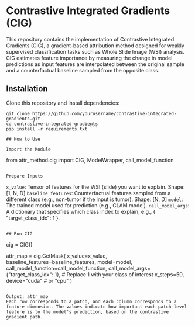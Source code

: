 # Contrastive Integrated Gradients (CIG)

This repository contains the implementation of Contrastive Integrated Gradients (CIG), a gradient-based attribution method designed for weakly supervised classification tasks such as Whole Slide Image (WSI) analysis. CIG estimates feature importance by measuring the change in model predictions as input features are interpolated between the original sample and a counterfactual baseline sampled from the opposite class.

##  Installation 
Clone this repository and install dependencies: 
```
git clone https://github.com/yourusername/contrastive-integrated-gradients.git
cd contrastive-integrated-gradients
pip install -r requirements.txt ```

## How to Use 

Import the Module 
```
from attr_method.cig import CIG, ModelWrapper, call_model_function 
``` 

Prepare Inputs
```
`x_value`: Tensor of features for the WSI (slide) you want to explain.
Shape: [1, N, D]
`baseline_features`: Counterfactual features sampled from a different class (e.g., non-tumor if the input is tumor).
Shape: [N, D]
`model`: The trained model used for prediction (e.g., CLAM model).
`call_model_args`: A dictionary that specifies which class index to explain, e.g., { "target_class_idx": 1 }. 
``` 

## Run CIG 

```
cig = CIG()

attr_map = cig.GetMask(
    x_value=x_value,
    baseline_features=baseline_features,
    model=model,
    call_model_function=call_model_function,
    call_model_args={"target_class_idx": 1},  # Replace 1 with your class of interest
    x_steps=50,
    device="cuda"  # or "cpu"
)
``` 

Output: attr_map 
Each row corresponds to a patch, and each column corresponds to a feature dimension. The values indicate how important each patch-level feature is to the model's prediction, based on the contrastive gradient path.



